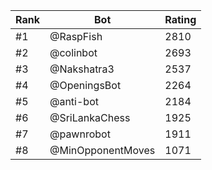 Rank|Bot|Rating
---|---|---
#1|@RaspFish|2810
#2|@colinbot|2693
#3|@Nakshatra3|2537
#4|@OpeningsBot|2264
#5|@anti-bot|2184
#6|@SriLankaChess|1925
#7|@pawnrobot|1911
#8|@MinOpponentMoves|1071
